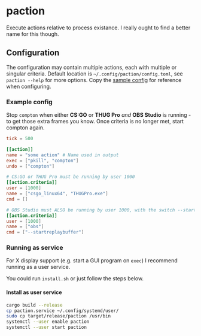 # paction
Execute actions relative to process existance. I really ought to find a better name for this though.

## Configuration
The configuration may contain multiple actions, each with multiple or singular criteria. Default location is `~/.config/paction/config.toml`, see `paction --help` for more options. Copy the [sample config](config.sample.toml) for reference when configuring.


### Example config
Stop `compton` when either **CS:GO** or **THUG Pro** *and* **OBS Studio** is running - to get those extra frames you know. Once criteria is no longer met, start compton again.

```toml
tick = 500

[[action]]
name = "some action" # Name used in output
exec = ["pkill", "compton"]
undo = ["compton"]

# CS:GO or THUG Pro must be running by user 1000
[[action.criteria]]
user = [1000]
name = ["csgo_linux64", "THUGPro.exe"]
cmd = []

# OBS Studio must ALSO be running by user 1000, with the switch --startreplaybuffer
[[action.criteria]]
user = [1000]
name = ["obs"]
cmd = ["--startreplaybuffer"]
```

### Running as service
For X display support (e.g. start a GUI program on `exec`) I recommend running as a user service.

You could run `install.sh` or just follow the steps below.

#### Install as user service
```bash
cargo build --release
cp paction.service ~/.config/systemd/user/
sudo cp target/release/paction /usr/bin
systemctl --user enable paction
systemctl --user start paction
```
